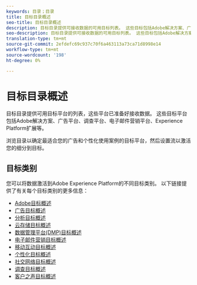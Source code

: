 ```yaml
---
keywords: 目录；目录
title: 目标目录概述
seo-title: 目标目录概述
description: 目标目录提供可接收数据的可用目标列表。 这些目标包括Adobe解决方案、广告平台、调查平台、电子邮件营销平台等。
seo-description: 目标目录提供可接收数据的可用目标列表。 这些目标包括Adobe解决方案、广告平台、调查平台、电子邮件营销平台等。
translation-type: tm+mt
source-git-commit: 2efdefc69c937c70f6a463113a73ca71d8998e14
workflow-type: tm+mt
source-wordcount: '198'
ht-degree: 0%

---
```



# 目标目录概述

目标目录提供可用目标平台的列表，这些平台已准备好接收数据。 这些目标平台包括Adobe解决方案、广告平台、调查平台、电子邮件营销平台、Experience Platform扩展等。

浏览目录以确定最适合您的广告和个性化使用案例的目标平台，然后设置流以激活您的细分到目标。

## 目标类别

您可以将数据激活到Adobe Experience Platform的不同目标类别。 以下链接提供了有关每个目标类别的更多信息：

- [Adobe目标概述](./adobe/overview.md)
- [广告目标概述](./advertising/overview.md)
- [分析目标概述](./analytics/overview.md)
- [云存储目标概述](./cloud-storage/overview.md)
- [数据管理平台(DMP)目标概述](./data-management/overview.md)
- [电子邮件营销目标概述](./email-marketing/overview.md)
- [移动互动目标概述](./mobile-engagement/overview.md)
- [个性化目标概述](./personalization/overview.md)
- [社交网络目标概述](./social/overview.md)
- [调查目标概述](./survey/overview.md)
- [客户之声目标概述](./voice/overview.md)